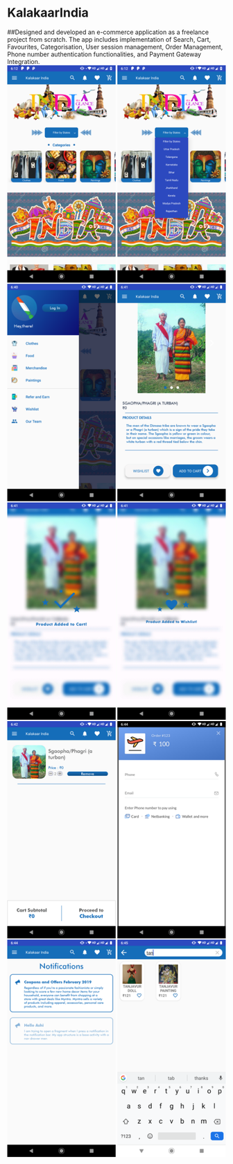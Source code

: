 # KalakaarIndia
##Designed and developed an e-commerce application as a freelance project from scratch. 
The app includes implementation of Search, Cart, Favourites, Categorisation, User session management, Order Management, 
Phone number authentication functionalities, and Payment Gateway Integration.</br>
<img src="https://github.com/ashiagarwal73/KalakaarIndia/blob/master/1.png" alt="output" width="250">
<img src="https://github.com/ashiagarwal73/KalakaarIndia/blob/master/2.png" alt="output" width="250">
<img src="https://github.com/ashiagarwal73/KalakaarIndia/blob/master/3.png" alt="output" width="250">
<img src="https://github.com/ashiagarwal73/KalakaarIndia/blob/master/4.png" alt="output" width="250">
<img src="https://github.com/ashiagarwal73/KalakaarIndia/blob/master/5.png" alt="output" width="250">
<img src="https://github.com/ashiagarwal73/KalakaarIndia/blob/master/6.png" alt="output" width="250">
<img src="https://github.com/ashiagarwal73/KalakaarIndia/blob/master/7.png" alt="output" width="250">
<img src="https://github.com/ashiagarwal73/KalakaarIndia/blob/master/8.png" alt="output" width="250">
<img src="https://github.com/ashiagarwal73/KalakaarIndia/blob/master/9.png" alt="output" width="250">
<img src="https://github.com/ashiagarwal73/KalakaarIndia/blob/master/10.png" alt="output" width="250">
